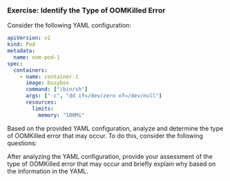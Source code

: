 
### Exercise: Identify the Type of OOMKilled Error

Consider the following YAML configuration:

```yaml
apiVersion: v1
kind: Pod
metadata:
  name: oom-pod-1
spec:
  containers:
    - name: container-1
      image: busybox
      command: ["/bin/sh"]
      args: ["-c", "dd if=/dev/zero of=/dev/null"]
      resources:
        limits:
          memory: "100Mi"
```

Based on the provided YAML configuration, analyze and determine the type of OOMKilled error that may occur. To do this, consider the following questions:

After analyzing the YAML configuration, provide your assessment of the type of OOMKilled error that may occur and briefly explain why based on the information in the YAML.
